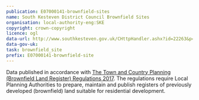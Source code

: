 ```yaml
---
publication: E07000141-brownfield-sites
name: South Kesteven District Council Brownfield Sites
organisation: local-authority-eng:SKE
copyright: crown-copyright
licence: ogl
data-url: http://www.southkesteven.gov.uk/CHttpHandler.ashx?id=22263&p=0
data-gov-uk: 
task: brownfield_site
prefix: E07000141-brownfield-site
---
```


Data published in accordance with [The Town and Country Planning (Brownfield Land Register) Regulations 2017](http://www.legislation.gov.uk/uksi/2017/403/contents/made).
The regulations require Local Planning Authorities to prepare, maintain and publish registers of previously developed (brownfield) land suitable for residential development.

